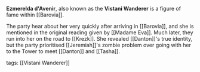 **Ezmerelda d'Avenir**, also known as the **Vistani Wanderer** is a figure of fame within [[Barovia]].

The party hear about her very quickly after arriving in [[Barovia]], and she is mentioned in the original reading given by [[Madame Eva]]. Much later, they run into her on the road to [[Krezk]]. She revealed [[Danton]]'s true identity, but the party prioritised [[Jeremiah]]'s zombie problem over going with her to the Tower to meet [[Danton]] and [[Tasha]].

tags: [[Vistani Wanderer]]